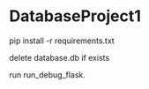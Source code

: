 # DatabaseProject1
pip install -r requirements.txt

delete database.db if exists

run run_debug_flask.
